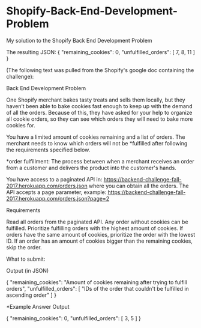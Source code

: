 # Shopify-Back-End-Development-Problem
My solution to the Shopify Back End Development Problem

The resulting JSON:
{
  "remaining_cookies": 0,
  "unfulfilled_orders": [
    7,
    8,
    11
  ]
}

(The following text was pulled from the Shopify's google doc containing the challenge):

Back End Development Problem

One Shopify merchant bakes tasty treats and sells them locally, but they haven’t been able to bake cookies fast enough to keep up with the demand of all the orders. Because of this, they have asked for your help to organize all cookie orders, so they can see which orders they will need to bake more cookies for.

You have a limited amount of cookies remaining and a list of orders. The merchant needs to know which orders will not be *fulfilled after following the requirements specified below.

*order fulfillment: The process between when a merchant receives an order from a customer and delivers the product into the customer's hands.

You have access to a paginated API in: https://backend-challenge-fall-2017.herokuapp.com/orders.json where you can obtain all the orders. The API accepts a page parameter, example: https://backend-challenge-fall-2017.herokuapp.com/orders.json?page=2

Requirements

Read all orders from the paginated API. Any order without cookies can be fulfilled. Prioritize fulfilling orders with the highest amount of cookies. If orders have the same amount of cookies, prioritize the order with the lowest ID. If an order has an amount of cookies bigger than the remaining cookies, skip the order.

What to submit:

Output (in JSON)

{ "remaining_cookies": "Amount of cookies remaining after trying to fulfill orders", "unfulfilled_orders": [ "IDs of the order that couldn't be fulfilled in ascending order" ] }

*Example Answer Output

{ "remaining_cookies": 0, "unfulfilled_orders": [ 3, 5 ] }
